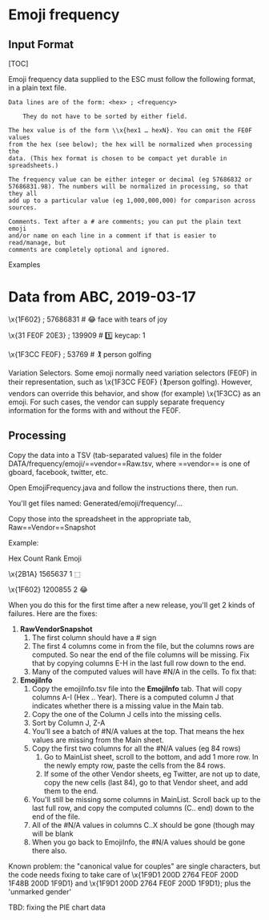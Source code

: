# Emoji frequency

## Input Format

[TOC]

Emoji frequency data supplied to the ESC must follow the following format, in a
plain text file.

    Data lines are of the form: <hex> ; <frequency>

        They do not have to be sorted by either field.

    The hex value is of the form \\x{hex1 … hexN}. You can omit the FE0F values
    from the hex (see below); the hex will be normalized when processing the
    data. (This hex format is chosen to be compact yet durable in spreadsheets.)

    The frequency value can be either integer or decimal (eg 57686832 or
    57686831.98). The numbers will be normalized in processing, so that they all
    add up to a particular value (eg 1,000,000,000) for comparison across
    sources.

    Comments. Text after a # are comments; you can put the plain text emoji
    and/or name on each line in a comment if that is easier to read/manage, but
    comments are completely optional and ignored.

Examples

# Data from ABC, 2019-03-17

\\x{1F602} ; 57686831    # 😂 face with tears of joy

\\x{31 FE0F 20E3} ; 139909 # 1️⃣ keycap: 1

\\x{1F3CC FE0F} ; 53769 # 🏌️ person golfing

Variation Selectors. Some emoji normally need variation selectors (FE0F) in
their representation, such as \\x{1F3CC FE0F} (🏌️person golfing). However,
vendors can override this behavior, and show (for example) \\x{1F3CC} as an
emoji. For such cases, the vendor can supply separate frequency information for
the forms with and without the FE0F.

## Processing

Copy the data into a TSV (tab-separated values) file in the folder
DATA/frequency/emoji/==vendor==Raw.tsv, where ==vendor== is one of gboard,
facebook, twitter, etc.

Open EmojiFrequency.java and follow the instructions there, then run.

You'll get files named: Generated/emoji/frequency/...

Copy those into the spreadsheet in the appropriate tab, Raw==Vendor==Snapshot

Example:

Hex     Count   Rank    Emoji

\\x{2B1A}       1565637 1       ⬚

\\x{1F602}      1200855 2       😂

When you do this for the first time after a new release, you'll get 2 kinds of
failures. Here are the fixes:

1.  **RawVendorSnapshot**
    1.  The first column should have a # sign
    2.  The first 4 columns come in from the file, but the columns rows are
        computed. So near the end of the file columns will be missing. Fix that
        by copying columns E-H in the last full row down to the end.
    3.  Many of the computed values will have #N/A in the cells. To fix that:
2.  **EmojiInfo**
    1.  Copy the emojiInfo.tsv file into the **EmojiInfo** tab. That will copy
        columns A-I (Hex .. Year). There is a computed column J that indicates
        whether there is a missing value in the Main tab.
    2.  Copy the one of the Column J cells into the missing cells.
    3.  Sort by Column J, Z-A
    4.  You'll see a batch of #N/A values at the top. That means the hex values
        are missing from the Main sheet.
    5.  Copy the first two columns for all the #N/A values (eg 84 rows)
        1.  Go to MainList sheet, scroll to the bottom, and add 1 more row. In
            the newly empty row, paste the cells from the 84 rows.
        2.  If some of the other Vendor sheets, eg Twitter, are not up to date,
            copy the new cells (last 84), go to that Vendor sheet, and add them
            to the end.
    6.  You'll still be missing some columns in MainList. Scroll back up to the
        last full row, and copy the computed columns (C.. end) down to the end
        of the file.
    7.  All of the #N/A values in columns C..X should be gone (though may will
        be blank
    8.  When you go back to EmojiInfo, the #N/A values should be gone there
        also.

Known problem: the "canonical value for couples" are single characters, but the
code needs fixing to take care of \\x{1F9D1 200D 2764 FE0F 200D 1F48B 200D
1F9D1} and \\x{1F9D1 200D 2764 FE0F 200D 1F9D1}; plus the 'unmarked gender'

TBD: fixing the PIE chart data
